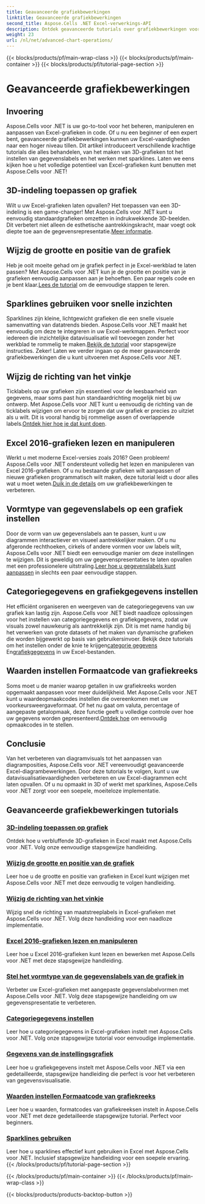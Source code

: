 ```yaml
---
title: Geavanceerde grafiekbewerkingen
linktitle: Geavanceerde grafiekbewerkingen
second_title: Aspose.Cells .NET Excel-verwerkings-API
description: Ontdek geavanceerde tutorials over grafiekbewerkingen voor Aspose.Cells voor .NET, inclusief 3D-grafieken, grafiekgroottes, maatstreepjes en meer, met eenvoudig te volgen handleidingen.
weight: 23
url: /nl/net/advanced-chart-operations/
---
```


{{< blocks/products/pf/main-wrap-class >}}
{{< blocks/products/pf/main-container >}}
{{< blocks/products/pf/tutorial-page-section >}}

# Geavanceerde grafiekbewerkingen

## Invoering

Aspose.Cells voor .NET is uw go-to-tool voor het beheren, manipuleren en aanpassen van Excel-grafieken in code. Of u nu een beginner of een expert bent, geavanceerde grafiekbewerkingen kunnen uw Excel-vaardigheden naar een hoger niveau tillen. Dit artikel introduceert verschillende krachtige tutorials die alles behandelen, van het maken van 3D-grafieken tot het instellen van gegevenslabels en het werken met sparklines. Laten we eens kijken hoe u het volledige potentieel van Excel-grafieken kunt benutten met Aspose.Cells voor .NET!

## 3D-indeling toepassen op grafiek

Wilt u uw Excel-grafieken laten opvallen? Het toepassen van een 3D-indeling is een game-changer! Met Aspose.Cells voor .NET kunt u eenvoudig standaardgrafieken omzetten in indrukwekkende 3D-beelden. Dit verbetert niet alleen de esthetische aantrekkingskracht, maar voegt ook diepte toe aan de gegevensrepresentatie.[Meer informatie](./apply-3d-format-to-chart/).

## Wijzig de grootte en positie van de grafiek

 Heb je ooit moeite gehad om je grafiek perfect in je Excel-werkblad te laten passen? Met Aspose.Cells voor .NET kun je de grootte en positie van je grafieken eenvoudig aanpassen aan je behoeften. Een paar regels code en je bent klaar.[Lees de tutorial](./change-chart-size-and-position/) om de eenvoudige stappen te leren.

## Sparklines gebruiken voor snelle inzichten

 Sparklines zijn kleine, lichtgewicht grafieken die een snelle visuele samenvatting van datatrends bieden. Aspose.Cells voor .NET maakt het eenvoudig om deze te integreren in uw Excel-werkmappen. Perfect voor iedereen die inzichtelijke datavisualisatie wil toevoegen zonder het werkblad te rommelig te maken.[Bekijk de tutorial](./using-sparklines/) voor stapsgewijze instructies.
Zeker! Laten we verder ingaan op de meer geavanceerde grafiekbewerkingen die u kunt uitvoeren met Aspose.Cells voor .NET.

## Wijzig de richting van het vinkje

 Ticklabels op uw grafieken zijn essentieel voor de leesbaarheid van gegevens, maar soms past hun standaardrichting mogelijk niet bij uw ontwerp. Met Aspose.Cells voor .NET kunt u eenvoudig de richting van de ticklabels wijzigen om ervoor te zorgen dat uw grafiek er precies zo uitziet als u wilt. Dit is vooral handig bij rommelige assen of overlappende labels.[Ontdek hier hoe je dat kunt doen](./change-tick-label-direction/).

## Excel 2016-grafieken lezen en manipuleren

 Werkt u met moderne Excel-versies zoals 2016? Geen probleem! Aspose.Cells voor .NET ondersteunt volledig het lezen en manipuleren van Excel 2016-grafieken. Of u nu bestaande grafieken wilt aanpassen of nieuwe grafieken programmatisch wilt maken, deze tutorial leidt u door alles wat u moet weten.[Duik in de details](./read-and-manipulate-excel-2016-charts/) om uw grafiekbewerkingen te verbeteren.

## Vormtype van gegevenslabels op een grafiek instellen

Door de vorm van uw gegevenslabels aan te passen, kunt u uw diagrammen interactiever en visueel aantrekkelijker maken. Of u nu afgeronde rechthoeken, cirkels of andere vormen voor uw labels wilt, Aspose.Cells voor .NET biedt een eenvoudige manier om deze instellingen te wijzigen. Dit is geweldig om uw gegevenspresentaties te laten opvallen met een professionelere uitstraling.[Leer hoe u gegevenslabels kunt aanpassen](./set-shape-type-of-data-labels-of-chart/) in slechts een paar eenvoudige stappen.

## Categoriegegevens en grafiekgegevens instellen

 Het efficiënt organiseren en weergeven van de categoriegegevens van uw grafiek kan lastig zijn. Aspose.Cells voor .NET biedt naadloze oplossingen voor het instellen van categoriegegevens en grafiekgegevens, zodat uw visuals zowel nauwkeurig als aantrekkelijk zijn. Dit is met name handig bij het verwerken van grote datasets of het maken van dynamische grafieken die worden bijgewerkt op basis van gebruikersinvoer. Bekijk deze tutorials om het instellen onder de knie te krijgen[categorie gegevens](./setting-category-data/) En[grafiekgegevens](./setting-chart-data/) in uw Excel-bestanden.

## Waarden instellen Formaatcode van grafiekreeks

Soms moet u de manier waarop getallen in uw grafiekreeks worden opgemaakt aanpassen voor meer duidelijkheid. Met Aspose.Cells voor .NET kunt u waardeopmaakcodes instellen die overeenkomen met uw voorkeursweergaveformaat. Of het nu gaat om valuta, percentage of aangepaste getalopmaak, deze functie geeft u volledige controle over hoe uw gegevens worden gepresenteerd.[Ontdek hoe](./set-values-format-code-of-chart-series/) om eenvoudig opmaakcodes in te stellen.

## Conclusie

Van het verbeteren van diagramvisuals tot het aanpassen van diagramposities, Aspose.Cells voor .NET vereenvoudigt geavanceerde Excel-diagrambewerkingen. Door deze tutorials te volgen, kunt u uw datavisualisatievaardigheden verbeteren en uw Excel-diagrammen echt laten opvallen. Of u nu opmaakt in 3D of werkt met sparklines, Aspose.Cells voor .NET zorgt voor een soepele, moeiteloze implementatie.

## Geavanceerde grafiekbewerkingen tutorials
### [3D-indeling toepassen op grafiek](./apply-3d-format-to-chart/)
Ontdek hoe u verbluffende 3D-grafieken in Excel maakt met Aspose.Cells voor .NET. Volg onze eenvoudige stapsgewijze handleiding.
### [Wijzig de grootte en positie van de grafiek](./change-chart-size-and-position/)
Leer hoe u de grootte en positie van grafieken in Excel kunt wijzigen met Aspose.Cells voor .NET met deze eenvoudig te volgen handleiding.
### [Wijzig de richting van het vinkje](./change-tick-label-direction/)
Wijzig snel de richting van maatstreeplabels in Excel-grafieken met Aspose.Cells voor .NET. Volg deze handleiding voor een naadloze implementatie.
### [Excel 2016-grafieken lezen en manipuleren](./read-and-manipulate-excel-2016-charts/)
Leer hoe u Excel 2016-grafieken kunt lezen en bewerken met Aspose.Cells voor .NET met deze stapsgewijze handleiding.
### [Stel het vormtype van de gegevenslabels van de grafiek in](./set-shape-type-of-data-labels-of-chart/)
Verbeter uw Excel-grafieken met aangepaste gegevenslabelvormen met Aspose.Cells voor .NET. Volg deze stapsgewijze handleiding om uw gegevenspresentatie te verbeteren.
### [Categoriegegevens instellen](./setting-category-data/)
Leer hoe u categoriegegevens in Excel-grafieken instelt met Aspose.Cells voor .NET. Volg onze stapsgewijze tutorial voor eenvoudige implementatie.
### [Gegevens van de instellingsgrafiek](./setting-chart-data/)
Leer hoe u grafiekgegevens instelt met Aspose.Cells voor .NET via een gedetailleerde, stapsgewijze handleiding die perfect is voor het verbeteren van gegevensvisualisatie.
### [Waarden instellen Formaatcode van grafiekreeks](./set-values-format-code-of-chart-series/)
Leer hoe u waarden, formatcodes van grafiekreeksen instelt in Aspose.Cells voor .NET met deze gedetailleerde stapsgewijze tutorial. Perfect voor beginners.
### [Sparklines gebruiken](./using-sparklines/)
Leer hoe u sparklines effectief kunt gebruiken in Excel met Aspose.Cells voor .NET. Inclusief stapsgewijze handleiding voor een soepele ervaring.
{{< /blocks/products/pf/tutorial-page-section >}}

{{< /blocks/products/pf/main-container >}}
{{< /blocks/products/pf/main-wrap-class >}}

{{< blocks/products/products-backtop-button >}}
